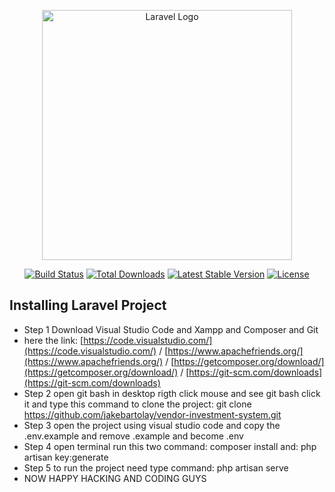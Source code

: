<p align="center"><a href="https://laravel.com" target="_blank"><img src="https://raw.githubusercontent.com/laravel/art/master/logo-lockup/5%20SVG/2%20CMYK/1%20Full%20Color/laravel-logolockup-cmyk-red.svg" width="400" alt="Laravel Logo"></a></p>

<p align="center">
<a href="https://github.com/laravel/framework/actions"><img src="https://github.com/laravel/framework/workflows/tests/badge.svg" alt="Build Status"></a>
<a href="https://packagist.org/packages/laravel/framework"><img src="https://img.shields.io/packagist/dt/laravel/framework" alt="Total Downloads"></a>
<a href="https://packagist.org/packages/laravel/framework"><img src="https://img.shields.io/packagist/v/laravel/framework" alt="Latest Stable Version"></a>
<a href="https://packagist.org/packages/laravel/framework"><img src="https://img.shields.io/packagist/l/laravel/framework" alt="License"></a>
</p>

## Installing Laravel Project

- Step 1 Download Visual Studio Code and Xampp and Composer and Git
- here the link: [https://code.visualstudio.com/](https://code.visualstudio.com/) / [https://www.apachefriends.org/](https://www.apachefriends.org/) / [https://getcomposer.org/download/](https://getcomposer.org/download/) / [https://git-scm.com/downloads](https://git-scm.com/downloads)
- Step 2 open git bash in desktop rigth click mouse and see git bash click it and type this command to clone the project: git clone https://github.com/jakebartolay/vendor-investment-system.git
- Step 3 open the project using visual studio code and copy the .env.example and remove .example and become .env
- Step 4 open terminal run this two command: composer install and: php artisan key:generate
- Step 5 to run the project need type command: php artisan serve
- NOW HAPPY HACKING AND CODING GUYS

